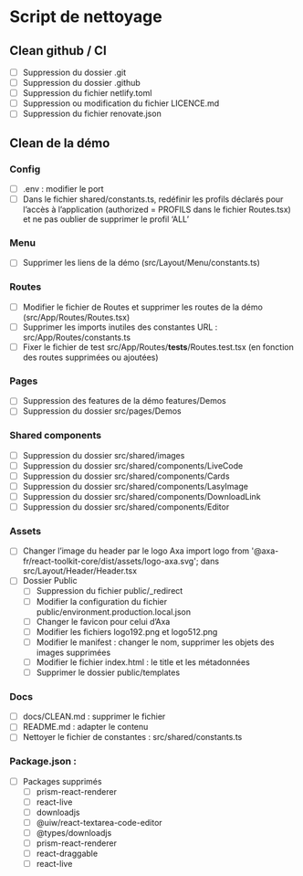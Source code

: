 # Script de nettoyage

## Clean github / CI

- [ ] Suppression du dossier .git
- [ ] Suppression du dossier .github
- [ ] Suppression du fichier netlify.toml
- [ ] Suppression ou modification du fichier LICENCE.md
- [ ] Suppression du fichier renovate.json

## Clean de la démo

### Config

- [ ] .env : modifier le port
- [ ] Dans le fichier shared/constants.ts, redéfinir les profils déclarés pour l’accès à l’application (authorized = PROFILS dans le fichier Routes.tsx) et ne pas oublier de supprimer le profil ‘ALL’

### Menu

- [ ] Supprimer les liens de la démo (src/Layout/Menu/constants.ts)

### Routes

- [ ] Modifier le fichier de Routes et supprimer les routes de la démo (src/App/Routes/Routes.tsx)
- [ ] Supprimer les imports inutiles des constantes URL : src/App/Routes/constants.ts
- [ ] Fixer le fichier de test src/App/Routes/**tests**/Routes.test.tsx (en fonction des routes supprimées ou ajoutées)

### Pages

- [ ] Suppression des features de la démo features/Demos
- [ ] Suppression du dossier src/pages/Demos

### Shared components

- [ ] Suppression du dossier src/shared/images
- [ ] Suppression du dossier src/shared/components/LiveCode
- [ ] Suppression du dossier src/shared/components/Cards
- [ ] Suppression du dossier src/shared/components/LasyImage
- [ ] Suppression du dossier src/shared/components/DownloadLink
- [ ] Suppression du dossier src/shared/components/Editor

### Assets

- [ ] Changer l’image du header par le logo Axa import logo from '@axa-fr/react-toolkit-core/dist/assets/logo-axa.svg'; dans src/Layout/Header/Header.tsx
- [ ] Dossier Public
  - [ ] Suppression du fichier public/\_redirect
  - [ ] Modifier la configuration du fichier public/environment.production.local.json
  - [ ] Changer le favicon pour celui d’Axa
  - [ ] Modifier les fichiers logo192.png et logo512.png
  - [ ] Modifier le manifest : changer le nom, supprimer les objets des images supprimées
  - [ ] Modifier le fichier index.html : le title et les métadonnées
  - [ ] Supprimer le dossier public/templates

### Docs

- [ ] docs/CLEAN.md : supprimer le fichier
- [ ] README.md : adapter le contenu
- [ ] Nettoyer le fichier de constantes : src/shared/constants.ts

### Package.json :

- [ ] Packages supprimés
  - [ ] prism-react-renderer
  - [ ] react-live
  - [ ] downloadjs
  - [ ] @uiw/react-textarea-code-editor
  - [ ] @types/downloadjs
  - [ ] prism-react-renderer
  - [ ] react-draggable
  - [ ] react-live
